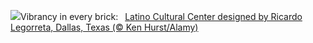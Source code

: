 ![](https://www.bing.com/th?id=OHR.DallasLegorreta_EN-US9050675226_UHD.jpg&w=1000)Vibrancy in every brick:&nbsp;&ensp;[Latino Cultural Center designed by Ricardo Legorreta, Dallas, Texas (© Ken Hurst/Alamy)](https://www.bing.com/th?id=OHR.DallasLegorreta_EN-US9050675226_UHD.jpg)
<br><br/>
